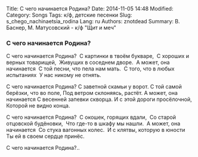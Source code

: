 Title: С чего начинается Родина?
Date: 2014-11-05 14:48
Modified: 
Category: Songs
Tags: к/ф, детские песенки
Slug: s_chego_nachinaetsia_rodina
Lang: ru
Authors: znotdead
Summary: В. Баснер, М. Матусовский - к/ф "Щит и меч"

### С чего начинается Родина?

С чего начинается Родина? 
С картинки в твоём букваре, 
С хороших и верных товарищей, 
Живущих в соседнем дворе. 
А может, она начинается 
С той песни, что пела нам мать. 
С того, что в любых испытаниях 
У нас никому не отнять.

С чего начинается Родина?
С заветной скамьи у ворот.
С той самой берёзки, что во поле,
Под ветром склоняясь, растёт.
А может, она начинается
С весенней запевки скворца.
И с этой дороги просёлочной,
Которой не видно конца.

С чего начинается Родина? 
С окошек, горящих вдали, 
Со старой отцовской будёновки, 
Что где-то в шкафу мы нашли. 
А может, она начинается 
Со стука вагонных колес. 
И с клятвы, которую в юности 
Ты ей в своем сердце принёс.

С чего начинается Родина?..